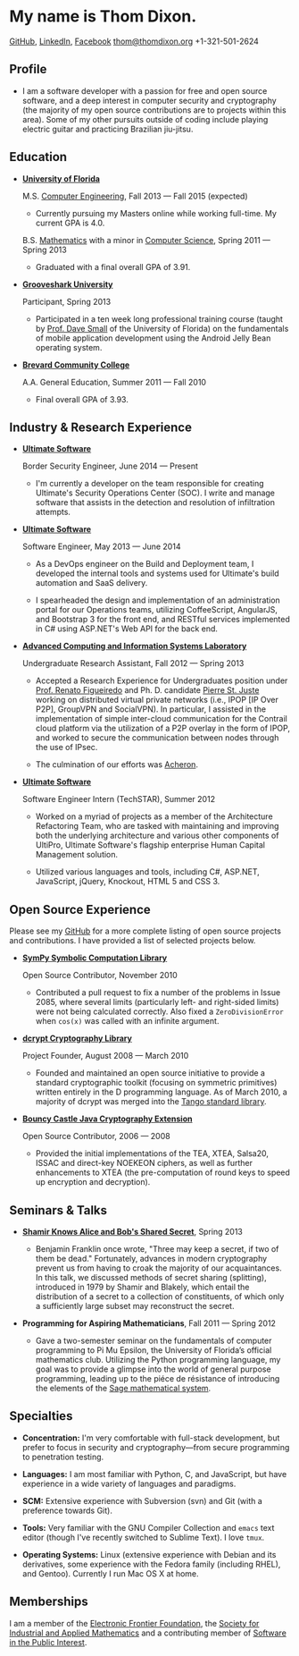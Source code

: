 My name is Thom Dixon.
======================

[GitHub](https://github.com/thomdixon), [LinkedIn](http://www.linkedin.com/profile/view?id=195351477), [Facebook](http://facebook.com/thomas.e.dixon)
<thom@thomdixon.org>
+1-321-501-2624

Profile
-------

* I am a software developer with a passion for free and open source
  software, and a deep interest in computer security and cryptography
  (the majority of my open source contributions are to projects within
  this area). Some of my other pursuits outside of coding include
  playing electric guitar and practicing Brazilian jiu-jitsu.

Education
---------

* **[University of Florida](http://ufl.edu)** 

    M.S. [Computer Engineering](http://cise.ufl.edu/academics/grad/masters.shtml), Fall 2013 &mdash; Fall 2015 (expected)

    - Currently pursuing my Masters online while working full-time.
      My current GPA is 4.0.

    B.S.
     [Mathematics](https://catalog.ufl.edu/ugrad/current/liberalarts/Majors/mathematics.aspx)
     with a minor in [Computer
     Science](http://cise.ufl.edu/academics/undergrad/minor/), Spring
     2011 &mdash; Spring 2013

    - Graduated with a final overall GPA of 3.91.

* **[Grooveshark University](http://grooveshark.com/#!/about/university)**

    Participant, Spring 2013

    - Participated in a ten week long professional training course
      (taught by [Prof. Dave Small](http://www.cise.ufl.edu/~dts/) of
      the University of Florida) on the fundamentals of mobile
      application development using the Android Jelly Bean operating
      system.

* **[Brevard Community College](http://www.brevardcc.edu)**

    A.A. General Education, Summer 2011 &mdash; Fall 2010

    - Final overall GPA of 3.93.

Industry &amp; Research Experience
----------------------------------

* **[Ultimate Software](http://ultimatesoftware.com)**
    
    Border Security Engineer, June 2014 &mdash; Present

    - I'm currently a developer on the team responsible for creating Ultimate's
      Security Operations Center (SOC). I write and manage software that 
      assists in the detection and resolution of infiltration attempts.

* **[Ultimate Software](http://ultimatesoftware.com)**

    Software Engineer, May 2013 &mdash; June 2014

    - As a DevOps engineer on the Build and Deployment team, I developed the
      internal tools and systems used for Ultimate's build automation and SaaS
      delivery.

    - I spearheaded the design and implementation of an administration portal
      for our Operations teams, utilizing CoffeeScript, AngularJS, and
      Bootstrap 3 for the front end, and RESTful services implemented in C#
      using ASP.NET's Web API for the back end.

* **[Advanced Computing and Information Systems Laboratory](http://acis.ufl.edu/)**

    Undergraduate Research Assistant, Fall 2012 &mdash; Spring 2013

    - Accepted a Research Experience for Undergraduates position under
      [Prof. Renato Figueiredo](http://byron.acis.ufl.edu/) and
      Ph. D. candidate [Pierre
      St. Juste](http://pstjuste.blogspot.com/) working on distributed
      virtual private networks (i.e., IPOP [IP Over P2P], GroupVPN and
      SocialVPN). In particular, I assisted in the implementation of
      simple inter-cloud communication for the Contrail cloud platform
      via the utilization of a P2P overlay in the form of IPOP, and
      worked to secure the communication between nodes through the use
      of IPsec.  

    - The culmination of our efforts was
      [Acheron](https://github.com/acis-acheron/acheron).

* **[Ultimate Software](http://ultimatesoftware.com)**

    Software Engineer Intern (TechSTAR), Summer 2012

    - Worked on a myriad of projects as a member of the Architecture
      Refactoring Team, who are tasked with maintaining and improving
      both the underlying architecture and various other components of
      UltiPro, Ultimate Software's flagship enterprise Human Capital
      Management solution. 

    - Utilized various languages and tools, including C#, ASP.NET,
      JavaScript, jQuery, Knockout, HTML 5 and CSS 3.

Open Source Experience
----------------------

Please see my [GitHub](https://githun.com/thomdixon) for a more
complete listing of open source projects and contributions. I have
provided a list of selected projects below.

* **[SymPy Symbolic Computation Library](http://sympy.org)**

    Open Source Contributor, November 2010

    - Contributed a pull request to fix a number of the problems in
      Issue 2085, where several limits (particularly left- and
      right-sided limits) were not being calculated correctly. Also
      fixed a `ZeroDivisionError` when `cos(x)` was called with an
      infinite argument.

* **[dcrypt Cryptography Library](http://www.dsource.org/projects/dcrypt)**

    Project Founder, August 2008 &mdash; March 2010

    - Founded and maintained an open source initiative to provide a
      standard cryptographic toolkit (focusing on symmetric
      primitives) written entirely in the D programming language. As
      of March 2010, a majority of dcrypt was merged into the [Tango
      standard library](http://www.dsource.org/projects/tango).

* **[Bouncy Castle Java Cryptography Extension](http://www.bouncycastle.org)**

    Open Source Contributor, 2006 &mdash; 2008

    - Provided the initial implementations of the TEA, XTEA, Salsa20,
      ISSAC and direct-key NOEKEON ciphers, as well as further
      enhancements to XTEA (the pre-computation of round keys to speed up
      encryption and decryption).

Seminars &amp; Talks
--------------------

* **[Shamir Knows Alice and Bob's Shared Secret](http://goo.gl/Q5ss6)**, Spring 2013

    - Benjamin Franklin once wrote, "Three may keep a secret, if two
      of them be dead." Fortunately, advances in modern cryptography
      prevent us from having to croak the majority of our
      acquaintances. In this talk, we discussed methods of secret
      sharing (splitting), introduced in 1979 by Shamir and Blakely,
      which entail the distribution of a secret to a collection of
      constituents, of which only a sufficiently large subset may
      reconstruct the secret.

* **Programming for Aspiring Mathematicians**, Fall 2011 &mdash; Spring 2012

    - Gave a two-semester seminar on the fundamentals of computer
      programming to Pi Mu Epsilon, the University of Florida’s
      official mathematics club. Utilizing the Python programming
      language, my goal was to provide a glimpse into the world of
      general purpose programming, leading up to the piéce de
      résistance of introducing the elements of the [Sage mathematical
      system](http://sagemath.org).

Specialties
-----------

* **Concentration:**
    I'm very comfortable with full-stack development, but prefer to focus in 
    security and cryptography&mdash;from secure programming to penetration
    testing.

* **Languages:** 
    I am most familiar with Python, C, and JavaScript, but have experience in
    a wide variety of languages and paradigms.

* **SCM:**
    Extensive experience with Subversion (svn) and Git (with a
    preference towards Git).

* **Tools:**
    Very familiar with the GNU Compiler Collection and `emacs`
    text editor (though I've recently switched to Sublime Text). I love `tmux`.

* **Operating Systems:**
    Linux (extensive experience with Debian and its derivatives, some
    experience with the Fedora family (including RHEL), and Gentoo). Currently
    I run Mac OS X at home.

Memberships
-----------

I am a member of the [Electronic Frontier Foundation](http://eff.org), the
[Society for Industrial and Applied Mathematics](http://siam.org) and a
contributing member of [Software in the Public Interest](http://www.spi-inc.org).